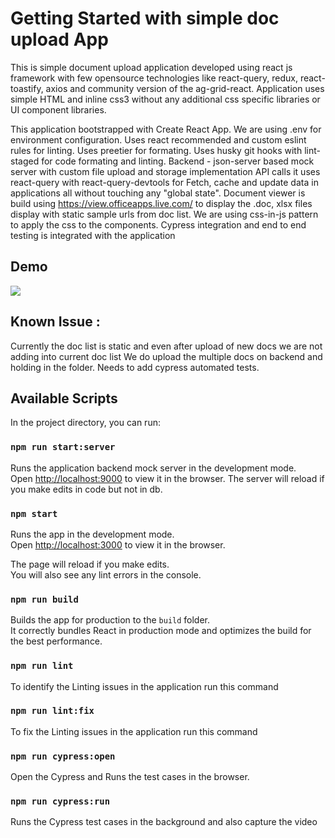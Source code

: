 # Getting Started with simple doc upload App

This is simple document upload application developed using react js framework with few opensource technologies like react-query, redux, react-toastify, axios and community version of the ag-grid-react.
Application uses simple HTML and inline css3 without any additional css specific libraries or UI component libraries.

This application bootstrapped with Create React App.
We are using .env for environment configuration.
Uses react recommended and custom eslint rules for linting.
Uses preetier for formating.
Uses husky git hooks with lint-staged for code formating and linting. 
Backend - json-server based mock server with custom file upload and storage implementation 
API calls it uses react-query with react-query-devtools for Fetch, cache and update data in applications all without touching any "global state".
Document viewer is build using https://view.officeapps.live.com/ to display the .doc, xlsx files display with static sample urls from doc list.
We are using css-in-js pattern to apply the css to the components.
Cypress integration and end to end testing is integrated with the application

## Demo
![](demo/simple-doc-upload.gif)

## Known Issue :
Currently the doc list is static and even after upload of new docs we are not adding into current doc list 
We do upload the multiple docs on backend and holding in the folder.
Needs to add cypress automated tests.

## Available Scripts

In the project directory, you can run:

### `npm run start:server`

Runs the application backend mock server in the development mode.\
Open [http://localhost:9000](http://localhost:9000) to view it in the browser.
The server will reload if you make edits in code but not in db.

### `npm start`

Runs the app in the development mode.\
Open [http://localhost:3000](http://localhost:3000) to view it in the browser.

The page will reload if you make edits.\
You will also see any lint errors in the console.

### `npm run build`

Builds the app for production to the `build` folder.\
It correctly bundles React in production mode and optimizes the build for the best performance.

### `npm run lint`
To identify the Linting issues in the application run this command 

### `npm run lint:fix`
To fix the Linting issues in the application run this command 

### `npm run cypress:open`
Open the Cypress and Runs the test cases in the browser.

### `npm run cypress:run`
Runs the Cypress test cases in the background and also capture the video